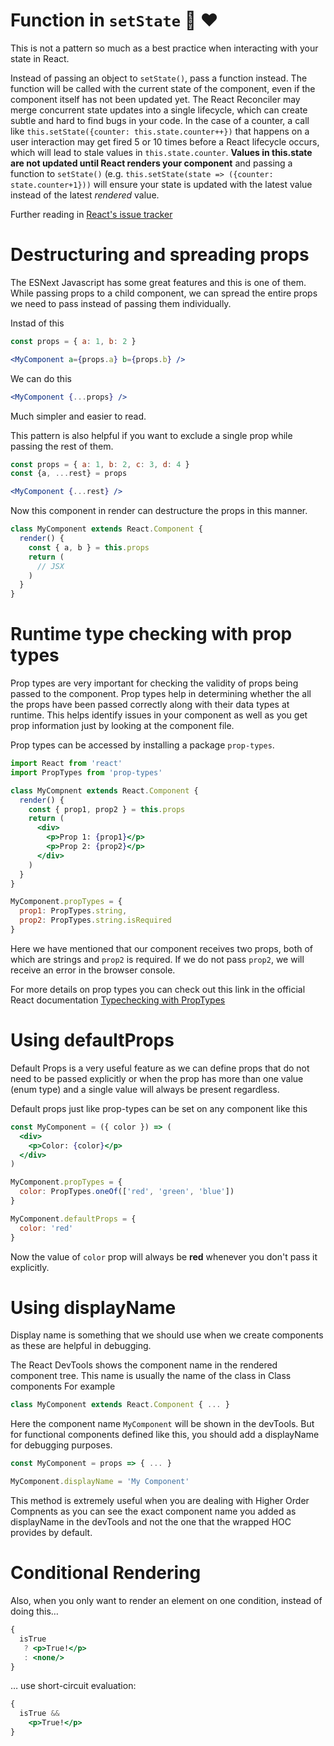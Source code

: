 # <h1 id="function-in-setstate">Function in `setState` 🙌 ❤️</h1>

This is not a pattern so much as a best practice when interacting with your state in React.

Instead of passing an object to `setState()`, pass a function instead. The function will be called with the current state of the component, even if the component itself has not been updated yet. The React Reconciler may merge concurrent state updates into a single lifecycle, which can create subtle and hard to find bugs in your code. In the case of a counter, a call like `this.setState({counter: this.state.counter++})` that happens on a user interaction may get fired 5 or 10 times before a React lifecycle occurs, which will lead to stale values in `this.state.counter`. **Values in this.state are not updated until React renders your component** and passing a function to `setState()` (e.g. `this.setState(state => ({counter: state.counter+1}))` will ensure your state is updated with the latest value instead of the latest _rendered_ value.

Further reading in [React's issue tracker](https://github.com/facebook/react/issues/11527)

# <h1 id="prop-spread">Destructuring and spreading props</h1>

The ESNext Javascript has some great features and this is one of them. While passing props to a child component, we can spread the entire props we need to pass instead of passing them individually.

Instad of this

```jsx
const props = { a: 1, b: 2 }

<MyComponent a={props.a} b={props.b} />
```

We can do this

```jsx
<MyComponent {...props} />
```

Much simpler and easier to read.

This pattern is also helpful if you want to exclude a single prop while passing the rest of them.

```jsx
const props = { a: 1, b: 2, c: 3, d: 4 }
const {a, ...rest} = props

<MyComponent {...rest} />
```

Now this component in render can destructure the props in this manner.

```jsx
class MyComponent extends React.Component {
  render() {
    const { a, b } = this.props
    return (
      // JSX
    )
  }
}
```

# <h1 id="prop-types">Runtime type checking with prop types</h1>

Prop types are very important for checking the validity of props being passed to the component. Prop types help in determining whether the all the props have been passed correctly along with their data types at runtime. This helps identify issues in your component as well as you get prop information just by looking at the component file.

Prop types can be accessed by installing a package `prop-types`.

```jsx
import React from 'react'
import PropTypes from 'prop-types'

class MyCompnent extends React.Component {
  render() {
    const { prop1, prop2 } = this.props
    return (
      <div>
        <p>Prop 1: {prop1}</p>
        <p>Prop 2: {prop2}</p>
      </div>
    )
  }
}

MyComponent.propTypes = {
  prop1: PropTypes.string,
  prop2: PropTypes.string.isRequired
}
```

Here we have mentioned that our component receives two props, both of which are strings and `prop2` is required. If we do not pass `prop2`, we will receive an error in the browser console.

For more details on prop types you can check out this link in the official React documentation
[Typechecking with PropTypes](https://reactjs.org/docs/typechecking-with-proptypes.html)

# <h1 id="default-props">Using defaultProps</h1>

Default Props is a very useful feature as we can define props that do not need to be passed explicitly or when the prop has more than one value (enum type) and a single value will always be present regardless.

Default props just like prop-types can be set on any component like this

```jsx
const MyComponent = ({ color }) => (
  <div>
    <p>Color: {color}</p>
  </div>
)

MyComponent.propTypes = {
  color: PropTypes.oneOf(['red', 'green', 'blue'])
}

MyComponent.defaultProps = {
  color: 'red'
}
```

Now the value of `color` prop will always be **red** whenever you don't pass it explicitly.

# <h1 id="display-name">Using displayName</h1>

Display name is something that we should use when we create components as these are helpful in debugging.

The React DevTools shows the component name in the rendered component tree. This name is usually the name of the class in Class components
For example

```jsx
class MyComponent extends React.Component { ... }
```

Here the component name `MyComponent` will be shown in the devTools. But for functional components defined like this, you should add a displayName for debugging purposes.

```jsx
const MyComponent = props => { ... }

MyComponent.displayName = 'My Component'
```

This method is extremely useful when you are dealing with Higher Order Compnents as you can see the exact component name you added as displayName in the devTools and not the one that the wrapped HOC provides by default.

# <h1 id="conditional-rendering">Conditional Rendering</h1>

Also, when you only want to render an element on one condition, instead of doing this…

```jsx 
{
  isTrue
   ? <p>True!</p>
   : <none/>
}
```
… use short-circuit evaluation:

```jsx
{
  isTrue && 
    <p>True!</p>
}

```
